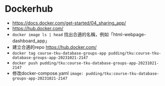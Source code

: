# Dockerhub

- https://docs.docker.com/get-started/04_sharing_app/
- https://hub.docker.com/
- `docker image ls | head` 找出合適的名稱，例如「html-webpage-dashboard_app」
- 建立合適的repo https://hub.docker.com/
- `docker tag course-tku-database-groups-app pudding/tku:course-tku-database-groups-app-20231021-2147`
- `docker push pudding/tku:course-tku-database-groups-app-20231021-2147`
- 修改docker-compose.yaml `image: pudding/tku:course-tku-database-groups-app-20231021-2147`